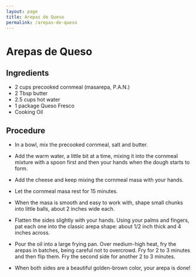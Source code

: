 ```yaml
---
layout: page
title: Arepas de Queso
permalink: /arepas-de-queso
---
```


# Arepas de Queso

## Ingredients

* 2 cups precooked cornmeal (masarepa, P.A.N.)
* 2 Tbsp butter
* 2.5 cups hot water
* 1 package Queso Fresco
* Cooking Oil

## Procedure

* In a bowl, mix the precooked cornmeal, salt and butter.

* Add the warm water, a little bit at a time, mixing it into the cornmeal mixture with a spoon first and then your hands when the dough starts to form.

* Add the cheese and keep mixing the cornmeal masa with your hands.

* Let the cornmeal masa rest for 15 minutes.

* When the masa is smooth and easy to work with, shape small chunks into little balls, about 2 inches wide each.

* Flatten the sides slightly with your hands. Using your palms and fingers, pat each one into the classic arepa shape: about 1/2 inch thick and 4 inches across.

* Pour the oil into a large frying pan. Over medium-high heat, fry the arepas in batches, being careful not to overcrowd. Fry for 2 to 3 minutes and then flip them. Fry the second side for another 2 to 3 minutes.

* When both sides are a beautiful golden-brown color, your arepa is done!